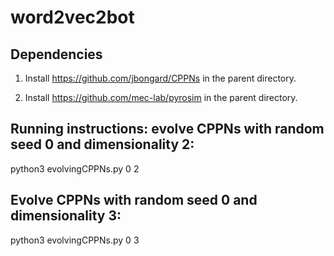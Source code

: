 # word2vec2bot 

## Dependencies

1. Install https://github.com/jbongard/CPPNs in the parent directory.

2. Install https://github.com/mec-lab/pyrosim in the parent directory.

## Running instructions: evolve CPPNs with random seed 0 and dimensionality 2:

python3 evolvingCPPNs.py 0 2

## Evolve CPPNs with random seed 0 and dimensionality 3:

python3 evolvingCPPNs.py 0 3

